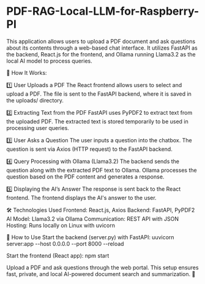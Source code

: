 # PDF-RAG-Local-LLM-for-Raspberry-PI

This application allows users to upload a PDF document and ask questions about its contents through a web-based chat interface. It utilizes FastAPI as the backend, React.js for the frontend, and Ollama running Llama3.2 as the local AI model to process queries.

🔧 How It Works:

1️⃣ User Uploads a PDF
The React frontend allows users to select and upload a PDF.
The file is sent to the FastAPI backend, where it is saved in the uploads/ directory.

2️⃣ Extracting Text from the PDF
FastAPI uses PyPDF2 to extract text from the uploaded PDF.
The extracted text is stored temporarily to be used in processing user queries.

3️⃣ User Asks a Question
The user inputs a question into the chatbox.
The question is sent via Axios (HTTP request) to the FastAPI backend.

4️⃣ Query Processing with Ollama (Llama3.2)
The backend sends the question along with the extracted PDF text to Ollama.
Ollama processes the question based on the PDF content and generates a response.

5️⃣ Displaying the AI’s Answer
The response is sent back to the React frontend.
The frontend displays the AI's answer to the user.

🛠️ Technologies Used
Frontend: React.js, Axios
Backend: FastAPI, PyPDF2
AI Model: Llama3.2 via Ollama
Communication: REST API with JSON
Hosting: Runs locally on Linux with uvicorn

🚀 How to Use
Start the backend (server.py) with FastAPI:
uuvicorn server:app --host 0.0.0.0 --port 8000 --reload

Start the frontend (React app):
npm start

Upload a PDF and ask questions through the web portal.
This setup ensures fast, private, and local AI-powered document search and summarization. 🚀
